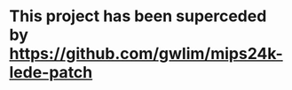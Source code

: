 This project has been superceded by https://github.com/gwlim/mips24k-lede-patch
=============================================================
